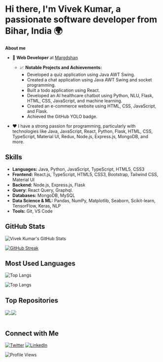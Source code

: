 # Hi there, I'm **Vivek Kumar**, a passionate software developer from Bihar, India 🌍

**About me**

- 💼 **Web Developer** at [Margdshan](https://marg-darshan.com/)
  - 📈 **Notable Projects and Achievements:**
    - Developed a quiz application using Java AWT Swing.
    - Created a chat application using Java AWT Swing and socket programming.
    - Built a todo application using React.
    - Developed an AI healthcare chatbot using Python, NLU, Flask, HTML, CSS, JavaScript, and machine learning.
    - Created an e-commerce website using HTML, CSS, JavaScript, and Flask.
    - Achieved the GitHub YOLO badge.

- ❤️ I have a strong passion for programming, particularly with technologies like Java, JavaScript, React, Python, Flask, HTML, CSS, TypeScript, Material UI, Redux, Node.js, Express.js, MongoDB, and more.

## Skills

- **Languages:** Java, Python, JavaScript, TypeScript, HTML5, CSS3
- **Frontend:** React.js, TypeScript, HTML5, CSS3, Bootstrap, Tailwind CSS, Material UI
- **Backend:** Node.js, Express.js, Flask
- **Query**: React Query, Graphql.
- **Databases:** MongoDB, MySQL
- **Data Science & ML:** Pandas, NumPy, Matplotlib, Seaborn, Scikit-learn, TensorFlow, Keras, NLP
- **Tools:** Git, VS Code

## GitHub Stats

![Vivek Kumar's GitHub Stats](https://github-readme-stats.vercel.app/api?username=Bholuvivek&show_icons=true&theme=dark)

[![GitHub Streak](https://streak-stats.demolab.com/?user=Bholuvivek)](https://git.io/streak-stats)

## Most Used Languages
![Top Langs](https://github-readme-stats.vercel.app/api/top-langs/?username=Bholuvivek&layout=compact)

![Top Langs](https://github-readme-stats.vercel.app/api/top-langs/?username=Bholuvivek&layout=donut)
## Top Repositories

<a href="https://github.com/Bholuvivek/SPFD">
  <img align="center" src="https://github-readme-stats.vercel.app/api/pin/?username=Bholuvivek&repo=SPFD&theme=buefy" />
</a>

<a href="https://github.com/Bholuvivek/React-Projects">
  
  <img align="center" src="https://github-readme-stats.vercel.app/api/pin/?username=Bholuvivek&repo=React-Projects&theme=buefy" />
</a>

<br />
<br />

## Connect with Me

[![Twitter](https://img.icons8.com/color/48/000000/twitter--v1.png)](https://twitter.com/BholuVivek)
[![LinkedIn](https://img.icons8.com/color/48/000000/linkedin-circled--v1.png)](https://www.linkedin.com/in/vivekbholu/)

![Profile Views](https://komarev.com/ghpvc/?username=Bholuvivek)
